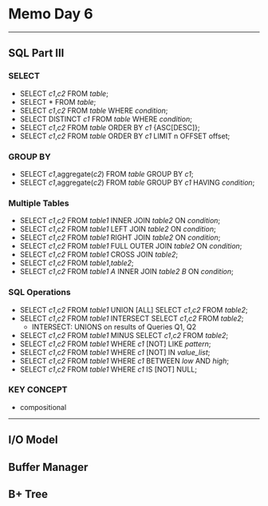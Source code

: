 # Memo Day 6

----

## SQL Part III

### SELECT

- SELECT *c1*,*c2* FROM *table*;
- SELECT * FROM *table*;
- SELECT *c1*,*c2* FROM *table* WHERE *condition*;
- SELECT DISTINCT *c1* FROM *table* WHERE *condition*;
- SELECT *c1*,*c2* FROM *table* ORDER BY *c1* {ASC[DESC]};
- SELECT *c1*,*c2* FROM *table* ORDER BY *c1* LIMIT n OFFSET offset;

### GROUP BY

- SELECT *c1*,aggregate(*c2*) FROM *table* GROUP BY *c1*;
- SELECT *c1*,aggregate(*c2*) FROM *table* GROUP BY *c1* HAVING *condition*;

### Multiple Tables

- SELECT *c1*,*c2* FROM *table1* INNER JOIN *table2* ON *condition*;
- SELECT *c1*,*c2* FROM *table1* LEFT JOIN *table2* ON *condition*;
- SELECT *c1*,*c2* FROM *table1* RIGHT JOIN *table2* ON *condition*;
- SELECT *c1*,*c2* FROM *table1* FULL OUTER JOIN *table2* ON *condition*;
- SELECT *c1*,*c2* FROM *table1* CROSS JOIN *table2*;
- SELECT *c1*,*c2* FROM *table1*,*table2*;
- SELECT *c1*,*c2* FROM *table1 A* INNER JOIN *table2 B* ON *condition*;

### SQL Operations

- SELECT *c1*,*c2* FROM *table1* UNION [ALL] SELECT *c1*,*c2* FROM *table2*;
- SELECT *c1*,*c2* FROM *table1* INTERSECT SELECT *c1*,*c2* FROM *table2*;
  - INTERSECT: UNIONS on results of Queries Q1, Q2
- SELECT *c1*,*c2* FROM *table1* MINUS SELECT *c1*,*c2* FROM *table2*;
- SELECT *c1*,*c2* FROM *table1* WHERE *c1* [NOT] LIKE *pattern*;
- SELECT *c1*,*c2* FROM *table1* WHERE *c1* [NOT] IN *value_list*;
- SELECT *c1*,*c2* FROM *table1* WHERE *c1* BETWEEN *low* AND *high*;
- SELECT *c1*,*c2* FROM *table1* WHERE *c1* IS [NOT] NULL;

### KEY CONCEPT

- compositional

-----

## I/O Model

## Buffer Manager

## B+ Tree